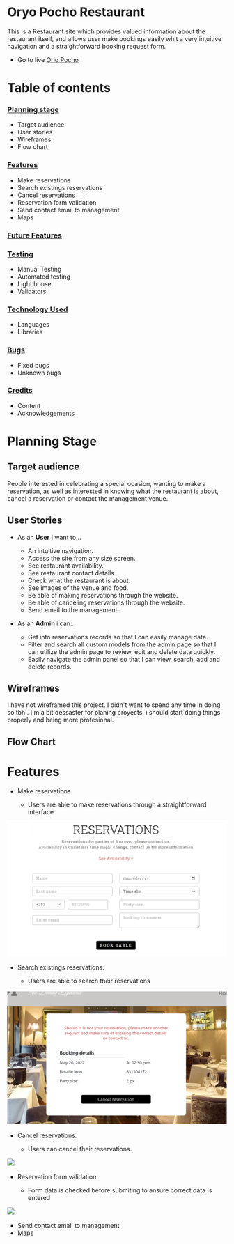 # Oryo Pocho Restaurant

This is a Restaurant site which provides valued information about the restaurant itself, and allows user make bookings easily whit a very intuitive navigation and a straightforward booking request form.

- Go to live [Orio Pocho](<https://en.wikipedia.org/wiki/Battleship_(game)>)

# Table of contents

###  [Planning stage](#planning-stage)

- Target audience
- User stories
- Wireframes
- Flow chart

### [Features](#features)

 - Make reservations
 - Search existings reservations
 - Cancel reservations
 - Reservation form validation
 - Send contact email to management
 - Maps

### [Future Features](#features)

### [Testing](#testing)

- Manual Testing
- Automated testing
- Light house
- Validators

### [Technology Used](#technology-used)

- Languages
- Libraries

### [Bugs](#bugs)

- Fixed bugs
- Unknown bugs

### [Credits](#credits)

- Content
- Acknowledgements


# Planning Stage

## Target audience

People interested in celebrating a special ocasion, wanting to make a reservation, as well as interested in knowing what the restaurant is about, cancel a reservation or contact the management venue.

## User Stories

- As an **User** I want to...
  
  - An intuitive navigation.
  - Access the site from any size screen.
  - See restaurant availability.
  - See restaurant contact details.
  - Check what the restaurant is about.
  - See images of the venue and food.
  - Be able of making reservations through the website.
  - Be able of canceling reservations through the website.
  - Send email to the management.


- As an **Admin** i can...

  - Get into reservations records so that I can easily manage data.
  - Filter and search all custom models from the admin page so that I can utilize the admin page to        review, edit and delete data quickly.
  - Easily navigate the admin panel so that I can view, search, add and delete records.

## Wireframes

I have not wireframed this project. I didn't want to spend any time in doing so tbh..
I'm a bit dessaster for planing proyects, i should start doing things properly and being more profesional.

## Flow Chart


# Features

- Make reservations

  - Users are able to make reservations through a straightforward interface

![](static/images/reservation-form.png)

- Search existings reservations.
    
  - Users are able to search their reservations
  
![](static/images/submit-cancelation.png)


- Cancel reservations.

  - Users can cancel their reservations.

![](static/images/submit-search-form.png)


  
- Reservation form validation

  - Form data is checked before submiting to ansure correct data is entered
  
![](static/images/validation-form.png)

- Send contact email to management
- Maps

